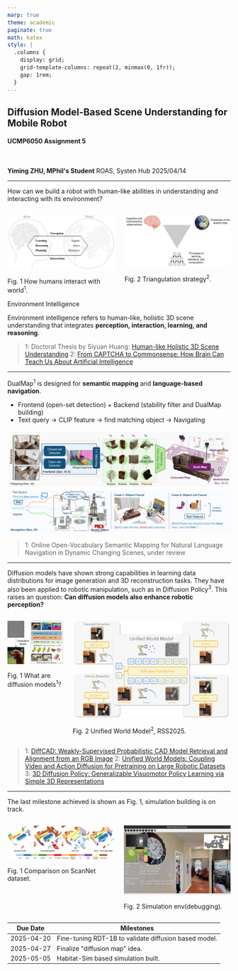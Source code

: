 ```yaml
---
marp: true
theme: academic
paginate: true
math: katex
style: |
  .columns {
    display: grid;
    grid-template-columns: repeat(2, minmax(0, 1fr));
    gap: 1rem;
  }
---
```


<!-- _class: lead -->

## Diffusion Model-Based Scene Understanding for Mobile Robot

#### UCMP6050 Assignment 5

<br>

**Yiming ZHU, MPhil's Student**
ROAS, Systen Hub
2025/04/14

---

<!-- _header: Overview and Objectives -->

How can we build a robot with human-like abilities in understanding and interacting with its environment?

<div class="columns">
<div>

![h:250 center](./figs/how-human.jpg)

Fig. 1 How humans interact with world<sup>1</sup>.

</div>
<div>

![h:250 center](./figs/triangle.jpg)

Fig. 2 Triangulation strategy<sup>2</sup>.

</div>
</div>

<div class="block">
  <div class="title">Environment Intelligence</div>
  <p>Environment intelligence refers to human-like, holistic 3D scene understanding that integrates <strong>perception, interaction, learning, and reasoning</strong>.
  </p>
</div>

> 1: Doctoral Thesis by Siyuan Huang: [Human-like Holistic 3D Scene Understanding](https://escholarship.org/uc/item/48n146z7)
> 2: [From CAPTCHA to Commonsense: How Brain Can Teach Us About Artificial Intelligence](https://www.frontiersin.org/journals/computational-neuroscience/articles/10.3389/fncom.2020.554097/full)

---

<!-- _header: Research Method -->

DualMap<sup>1</sup> is designed for **semantic mapping** and **language-based navigation**.
- Frontend (open-set detection) + Backend (stability filter and DualMap building)
- Text query $\rightarrow$ CLIP feature $\rightarrow$ find matching object $\rightarrow$ Navigating

![w:950 center](./figs/method.jpg)

> 1: Online Open-Vocabulary Semantic Mapping for Natural Language Navigation in Dynamic Changing Scenes, under review

---

<!-- _header: Research Method -->

Diffusion models have shown strong capabilities in learning data distributions for image generation and 3D reconstruction tasks. 
They have also been applied to robotic manipulation, such as in Diffusion Policy<sup>3</sup>. This raises an question: **Can diffusion models also enhance robotic perception?**

<div class="columns">
<div>

![h:300 center](./figs/diffusion.jpg)

Fig. 1 What are diffusion models<sup>1</sup>?

</div>
<div>

![h:300 center](./figs/uwm.jpg)

Fig. 2 Unified World Model<sup>2</sup>, RSS2025.

</div>
</div>

> 1: [DiffCAD: Weakly-Supervised Probabilistic CAD Model Retrieval and Alignment from an RGB Image](https://dl.acm.org/doi/10.1145/3658236)
> 2: [Unified World Models: Coupling Video and Action Diffusion for Pretraining on Large Robotic Datasets](https://arxiv.org/abs/2504.02792)
> 3: [3D Diffusion Policy: Generalizable Visuomotor Policy Learning via Simple 3D Representations](https://arxiv.org/abs/2403.03954)


---

<!-- _header: Progress and Future Plan -->

The last milestone achieved is shown as Fig. 1, simulation building is on track.

<div class="columns">
<div>

![h:200 center](./figs/result.jpg)

Fig. 1 Comparison on ScanNet dataset.

</div>
<div>

![h:200 center](./figs/sim.jpg)

Fig. 2 Simulation env(debugging).

</div>
</div>

| Due Date    |Milestones                                 |
|-------------|---------------------------------------------|
| 2025-04-20  | Fine-tuning RDT-1B to validate diffusion based model.    |
| 2025-04-27  | Finalize "diffusion map" idea.        |
| 2025-05-05  | Habitat-Sim based simulation built.    |

